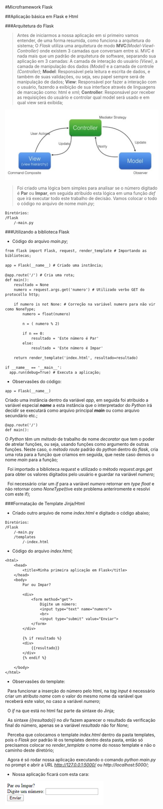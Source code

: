 #Microframework Flask

##Aplicação básica em Flask e Html

###Arquitetura do Flask

> Antes de iniciarmos a nossa aplicação em si primeiro vamos entender, de uma forma resumida, como funciona a arquitetura do sistema;
O *Flask* utiliza uma arquitetura de modo **MVC**_(Model-Viewl-Controller)_ onde existem 3 camadas que conversam entre si.
MVC é nada mais que um padrão de arquitetura de software, separando sua aplicação em 3 camadas: A camada de interação do usuário _(View)_, a camada de manipulação dos dados _(Model)_ e a camada de controle _(Controller)_;
**Model**: Responsável pela leitura e escrita de dados, e também de suas validações, ou seja, seu papel sempre será de manipulação de dados;
**View**: Responsável por fazer a interação com o usuário, fazendo a exibição de sua interface através de linguagens de marcação como: html e xml;
**Controller**: Responsável por receber as requisições do usuário e controlar qual model será usado e em qual view será exibida;

![FLASK11](../img/img-flask/flask11.png)

> Foi criado uma lógica bem simples para analisar se o número digitado é **Par** ou **Impar**, em seguida atribuido esta lógica em uma função *def* que irá executar todo este trabalho de decisão. Vamos colocar o todo o código no arquivo de nome *main.py*;
```
Diretórios:
/Flask
	/-main.py
```
###Utilizando a biblioteca Flask
* Código do arquivo *main.py*;
```
from flask import Flask, request, render_template # Importando as bibliotecas;

app = Flask(__name__) # Criado uma instância;

@app.route('/') # Cria uma rota;
def main():
	resultado = None
	numero = request.args.get('numero') # Utilizado verbo GET do protocollo http;

	if numero is not None: # Correção na variável numero para não vir como NoneType;
		numero = float(numero)
		
		n = ( numero % 2)

		if n == 0:
 			resultado = 'Este número é Par'
		else:
 			resultado = 'Este número é Impar'

	return render_template('index.html', resultado=resultado)

if __name__ == '__main__':
  app.run(debug=True) # Executa a aplicação;
```

* Observasões do código:
&nbsp;
```
app = Flask(__name__)
```
Criado uma instância dentro da variável *app*, em seguida foi atribuido a variável especial *__name__* a esta instância que o interpretador do *Python* irá decidir se executará como arquivo principal *__main__* ou como arquivo secundário etc.;
&nbsp;
```
@app.route('/')
def main():
```
O *Python* têm um *método* de trabalho de nome *decorator* que tem o poder de atrelar funções, ou seja, usando funções como argumento de outras funções. Neste caso, o *método route* padrão do *python* dentro do *flask*, cria uma rota para a função que criamos em seguida, que neste caso demos o nome *main* para a função; 

&nbsp;
Foi importado a biblioteca *request* e utilizado o método *request.args.get* para obter os valores digitados pelo usuário e guardar na variável *numero*;

&nbsp;
Foi necessário criar um *if* para a variável *numero* retornar em *type float* e não retornar como *NoneType*(tive este problema anteriromente e resolvi com este if);

###Formatação de Template Jinja/Html
* Criado outro arquivo de nome *index.html* e digitado o código abaixo;
```
Diretórios:
/Flask
	/-main.py
	/templates
		/-index.html
```
* Código do arquivo *index.html*;
```
<html>
    <head>
        <title>Minha primeira aplicação em Flask</title>
    </head>
    <body>
        Par ou Impar?

        <div>
            <form method="get">
                Digite um número:
                <input type="text" name="numero">
                <br>
                <input type="submit" value="Enviar">
            </form>
        </div>

        {% if resultado %}
        <div>
            {{resultado}}
        </div>
        {% endif %}

    </body>
</html>
```
* Observasões do template:

&nbsp;
Para funcionar a inserção do número pelo html, na *tag input* é necessário criar um atributo *name* com o valor do mesmo nome da variável que receberá este valor, no caso a variável *numero*;

&nbsp;
O *if* na que está no html faz parte da sintaxe do Jinja;

&nbsp;
As sintaxe *{{resultado}}* no *div* fazem aparecer o resultado da verificação final do número, apenas se a variável *resultado* não for *None*;

&nbsp;
Perceba que colocamos o template *index.html* dentro da pasta templates, pois o *Flask* por padrão lê os templates dentro desta pasta, então só precisamos colocar no *render_template* o nome do nosso template e não o caminho deste diretório;

&nbsp;
Agora é só rodar nossa aplicação executando o comando *python main.py* no prompt e abrir a URL *http://127.0.0.1:5000/* ou *http://localhost:5000/*;

* Nossa aplicação ficará com esta cara:

![FLASK1](../img/img-flask/flask1.png)